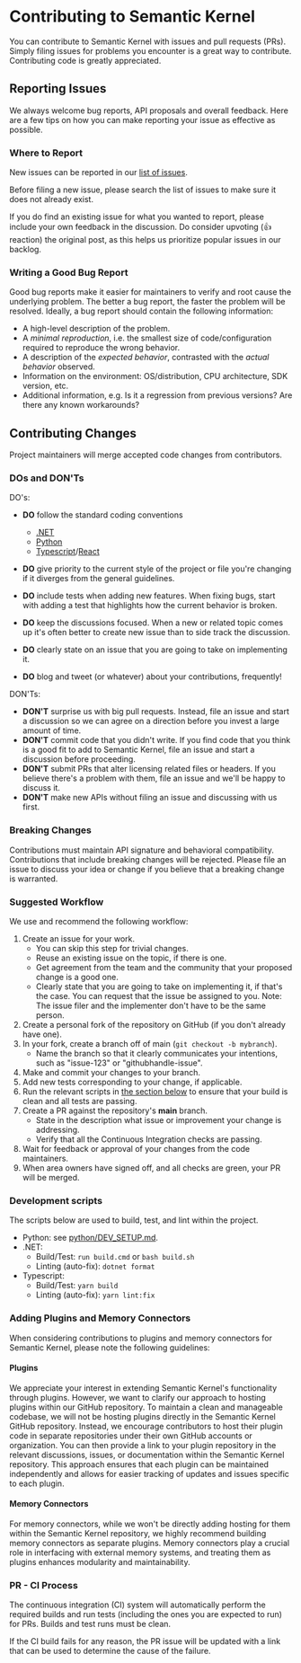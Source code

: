 # Contributing to Semantic Kernel

You can contribute to Semantic Kernel with issues and pull requests (PRs). Simply
filing issues for problems you encounter is a great way to contribute. Contributing
code is greatly appreciated.

## Reporting Issues

We always welcome bug reports, API proposals and overall feedback. Here are a few
tips on how you can make reporting your issue as effective as possible.

### Where to Report

New issues can be reported in our [list of issues](https://github.com/microsoft/semantic-kernel/issues).

Before filing a new issue, please search the list of issues to make sure it does
not already exist.

If you do find an existing issue for what you wanted to report, please include
your own feedback in the discussion. Do consider upvoting (👍 reaction) the original
post, as this helps us prioritize popular issues in our backlog.

### Writing a Good Bug Report

Good bug reports make it easier for maintainers to verify and root cause the
underlying problem.
The better a bug report, the faster the problem will be resolved. Ideally, a bug
report should contain the following information:

- A high-level description of the problem.
- A _minimal reproduction_, i.e. the smallest size of code/configuration required
  to reproduce the wrong behavior.
- A description of the _expected behavior_, contrasted with the _actual behavior_ observed.
- Information on the environment: OS/distribution, CPU architecture, SDK version, etc.
- Additional information, e.g. Is it a regression from previous versions? Are there
  any known workarounds?

## Contributing Changes

Project maintainers will merge accepted code changes from contributors.

### DOs and DON'Ts

DO's:

- **DO** follow the standard coding conventions

  - [.NET](https://learn.microsoft.com/dotnet/csharp/fundamentals/coding-style/coding-conventions)
  - [Python](https://pypi.org/project/black/)
  - [Typescript](https://typescript-eslint.io/rules/)/[React](https://github.com/jsx-eslint/eslint-plugin-react/tree/master/docs/rules)

- **DO** give priority to the current style of the project or file you're changing
  if it diverges from the general guidelines.
- **DO** include tests when adding new features. When fixing bugs, start with
  adding a test that highlights how the current behavior is broken.
- **DO** keep the discussions focused. When a new or related topic comes up
  it's often better to create new issue than to side track the discussion.
- **DO** clearly state on an issue that you are going to take on implementing it.
- **DO** blog and tweet (or whatever) about your contributions, frequently!

DON'Ts:

- **DON'T** surprise us with big pull requests. Instead, file an issue and start
  a discussion so we can agree on a direction before you invest a large amount of time.
- **DON'T** commit code that you didn't write. If you find code that you think is a good
  fit to add to Semantic Kernel, file an issue and start a discussion before proceeding.
- **DON'T** submit PRs that alter licensing related files or headers. If you believe
  there's a problem with them, file an issue and we'll be happy to discuss it.
- **DON'T** make new APIs without filing an issue and discussing with us first.

### Breaking Changes

Contributions must maintain API signature and behavioral compatibility. Contributions
that include breaking changes will be rejected. Please file an issue to discuss
your idea or change if you believe that a breaking change is warranted.

### Suggested Workflow

We use and recommend the following workflow:

1. Create an issue for your work.
   - You can skip this step for trivial changes.
   - Reuse an existing issue on the topic, if there is one.
   - Get agreement from the team and the community that your proposed change is
     a good one.
   - Clearly state that you are going to take on implementing it, if that's the case.
     You can request that the issue be assigned to you. Note: The issue filer and
     the implementer don't have to be the same person.
2. Create a personal fork of the repository on GitHub (if you don't already have one).
3. In your fork, create a branch off of main (`git checkout -b mybranch`).
   - Name the branch so that it clearly communicates your intentions, such as
     "issue-123" or "githubhandle-issue".
4. Make and commit your changes to your branch.
5. Add new tests corresponding to your change, if applicable.
6. Run the relevant scripts in [the section below](https://github.com/microsoft/semantic-kernel/blob/main/CONTRIBUTING.md#dev-scripts) to ensure that your build is clean and all tests are passing.
7. Create a PR against the repository's **main** branch.
   - State in the description what issue or improvement your change is addressing.
   - Verify that all the Continuous Integration checks are passing.
8. Wait for feedback or approval of your changes from the code maintainers.
9. When area owners have signed off, and all checks are green, your PR will be merged.

### Development scripts

The scripts below are used to build, test, and lint within the project.

- Python: see [python/DEV_SETUP.md](https://github.com/microsoft/semantic-kernel/blob/main/python/DEV_SETUP.md#pipeline-checks).
- .NET:
  - Build/Test: `run build.cmd` or `bash build.sh`
  - Linting (auto-fix): `dotnet format`
- Typescript:
  - Build/Test: `yarn build`
  - Linting (auto-fix): `yarn lint:fix`

### Adding Plugins and Memory Connectors

When considering contributions to plugins and memory connectors for Semantic
Kernel, please note the following guidelines:

#### Plugins

We appreciate your interest in extending Semantic Kernel's functionality through
plugins. However, we want to clarify our approach to hosting plugins within our
GitHub repository. To maintain a clean and manageable codebase, we will not be
hosting plugins directly in the Semantic Kernel GitHub repository.
Instead, we encourage contributors to host their plugin code in separate
repositories under their own GitHub accounts or organization. You can then
provide a link to your plugin repository in the relevant discussions, issues,
or documentation within the Semantic Kernel repository. This approach ensures
that each plugin can be maintained independently and allows for easier tracking
of updates and issues specific to each plugin.

#### Memory Connectors

For memory connectors, while we won't be directly adding hosting for them within
the Semantic Kernel repository, we highly recommend building memory connectors
as separate plugins. Memory connectors play a crucial role in interfacing with
external memory systems, and treating them as plugins enhances modularity and
maintainability.

### PR - CI Process

The continuous integration (CI) system will automatically perform the required
builds and run tests (including the ones you are expected to run) for PRs. Builds
and test runs must be clean.

If the CI build fails for any reason, the PR issue will be updated with a link
that can be used to determine the cause of the failure.
